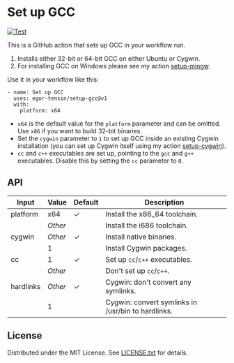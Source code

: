 Set up GCC
==========

[![Test](https://github.com/egor-tensin/setup-gcc/actions/workflows/test.yml/badge.svg)](https://github.com/egor-tensin/setup-gcc/actions/workflows/test.yml)

This is a GitHub action that sets up GCC in your workflow run.

1. Installs either 32-bit or 64-bit GCC on either Ubuntu or Cygwin.
2. For installing GCC on Windows please see my action [setup-mingw].

[setup-mingw]: https://github.com/egor-tensin/setup-mingw

Use it in your workflow like this:

    - name: Set up GCC
      uses: egor-tensin/setup-gcc@v1
      with:
        platform: x64

* `x64` is the default value for the `platform` parameter and can be omitted.
Use `x86` if you want to build 32-bit binaries.
* Set the `cygwin` parameter to `1` to set up GCC inside an existing Cygwin
installation (you can set up Cygwin itself using my action [setup-cygwin]).
* `cc` and `c++` executables are set up, pointing to the `gcc` and `g++`
executables.
Disable this by setting the `cc` parameter to `0`.

[setup-cygwin]: https://github.com/egor-tensin/setup-cygwin

API
---

| Input     | Value   | Default | Description
| --------- | ------- | ------- | -----------
| platform  | x64     | ✓       | Install the x86_64 toolchain.
|           | *Other* |         | Install the i686 toolchain.
| cygwin    | *Other* | ✓       | Install native binaries.
|           | 1       |         | Install Cygwin packages.
| cc        | 1       | ✓       | Set up `cc`/`c++` executables.
|           | *Other* |         | Don't set up `cc`/`c++`.
| hardlinks | *Other* | ✓       | Cygwin: don't convert any symlinks.
|           | 1       |         | Cygwin: convert symlinks in /usr/bin to hardlinks.

License
-------

Distributed under the MIT License.
See [LICENSE.txt] for details.

[LICENSE.txt]: LICENSE.txt
